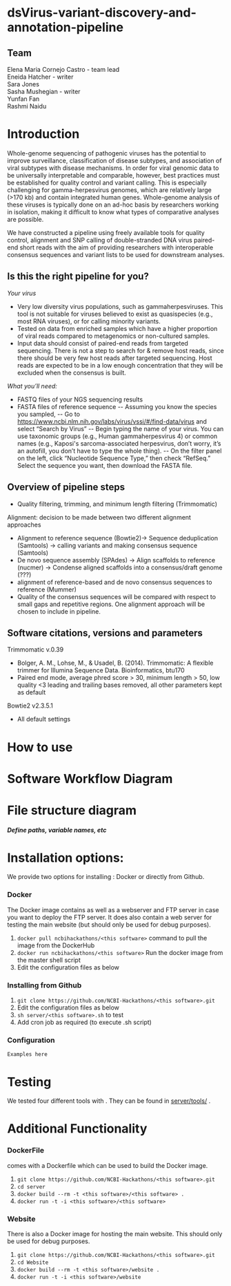 # dsVirus-variant-discovery-and-annotation-pipeline

## Team

Elena Maria Cornejo Castro - team lead  
Eneida Hatcher - writer  
Sara Jones  
Sasha Mushegian - writer  
Yunfan Fan  
Rashmi Naidu

# Introduction

Whole-genome sequencing of pathogenic viruses has the potential to improve surveillance, classification of disease subtypes, and association of viral subtypes with disease mechanisms. In order for viral genomic data to be universally interpretable and comparable, however, best practices must be established for quality control and variant calling. This is especially challenging for gamma-herpesvirus genomes, which are relatively large (>170 kb) and contain integrated human genes. Whole-genome analysis of these viruses is typically done on an ad-hoc basis by researchers working in isolation, making it difficult to know what types of comparative analyses are possible.

We have constructed a pipeline using freely available tools for quality control, alignment and SNP calling of double-stranded DNA virus paired-end short reads with the aim of providing researchers with interoperable consensus sequences and variant lists to be used for downstream analyses.    

## Is this the right pipeline for you?

*Your virus*
- Very low diversity virus populations, such as gammaherpesviruses. This tool is not suitable for viruses believed to exist as quasispecies (e.g., most RNA viruses), or for calling minority variants.
- Tested on data from enriched samples which have a higher proportion of viral reads compared to metagenomics or non-cultured samples.
- Input data should consist of paired-end reads from targeted sequencing. There is not a step to search for & remove host reads, since there should be very few host reads after targeted sequencing. Host reads are expected to be in a low enough concentration that they will be excluded when the consensus is built.

*What you’ll need:*
- FASTQ files of your NGS sequencing results
- FASTA files of reference sequence
-- Assuming you know the species you sampled,
-- Go to https://www.ncbi.nlm.nih.gov/labs/virus/vssi/#/find-data/virus and select “Search by Virus”
-- Begin typing the name of your virus. You can use taxonomic groups (e.g., Human gammaherpesvirus 4) or common names (e.g., Kaposi's sarcoma-associated herpesvirus, don’t worry, it’s an autofill, you don’t have to type the whole thing). 
-- On the filter panel on the left, click “Nucleotide Sequence Type,” then check “RefSeq.” Select the sequence you want, then download the FASTA file.


## Overview of pipeline steps
- Quality filtering, trimming, and minimum length filtering (Trimmomatic)

Alignment: decision to be made between two different alignment approaches
- Alignment to reference sequence (Bowtie2)-> Sequence deduplication (Samtools) -> calling variants and making consensus sequence (Samtools)
- De novo sequence assembly (SPAdes) -> Align scaffolds to reference (nucmer) -> Condense aligned scaffolds into a consensus/draft genome (???)
- alignment of reference-based and de novo consensus sequences to reference (Mummer)
- Quality of the consensus sequences will be compared with respect to small gaps and repetitive regions. One alignment approach will be chosen to include in pipeline.




## Software citations, versions and parameters
Trimmomatic v.0.39
- Bolger, A. M., Lohse, M., & Usadel, B. (2014). Trimmomatic: A flexible trimmer for Illumina Sequence Data. Bioinformatics, btu170
- Paired end mode, average phred score > 30, minimum length > 50, low quality <3 leading and trailing bases removed, all other parameters  kept as default

Bowtie2 v2.3.5.1
- All default settings




# How to use <this software>

# Software Workflow Diagram

# File structure diagram 
#### _Define paths, variable names, etc_

# Installation options:

We provide two options for installing <this software>: Docker or directly from Github.

### Docker

The Docker image contains <this software> as well as a webserver and FTP server in case you want to deploy the FTP server. It does also contain a web server for testing the <this software> main website (but should only be used for debug purposes).

1. `docker pull ncbihackathons/<this software>` command to pull the image from the DockerHub
2. `docker run ncbihackathons/<this software>` Run the docker image from the master shell script
3. Edit the configuration files as below

### Installing <this software> from Github

1. `git clone https://github.com/NCBI-Hackathons/<this software>.git`
2. Edit the configuration files as below
3. `sh server/<this software>.sh` to test
4. Add cron job as required (to execute <this software>.sh script)

### Configuration

```Examples here```

# Testing

We tested four different tools with <this software>. They can be found in [server/tools/](server/tools/) . 

# Additional Functionality

### DockerFile

<this software> comes with a Dockerfile which can be used to build the Docker image.

  1. `git clone https://github.com/NCBI-Hackathons/<this software>.git`
  2. `cd server`
  3. `docker build --rm -t <this software>/<this software> .`
  4. `docker run -t -i <this software>/<this software>`
  
### Website

There is also a Docker image for hosting the main website. This should only be used for debug purposes.

  1. `git clone https://github.com/NCBI-Hackathons/<this software>.git`
  2. `cd Website`
  3. `docker build --rm -t <this software>/website .`
  4. `docker run -t -i <this software>/website`
